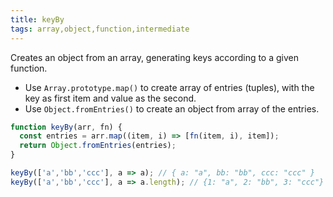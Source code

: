 ```yaml
---
title: keyBy
tags: array,object,function,intermediate
---
```


Creates an object from an array, generating keys according to a given function.

- Use `Array.prototype.map()` to create array of entries (tuples), with the key as first item and value as the second.
- Use `Object.fromEntries()` to create an object from array of the entries.

```js
function keyBy(arr, fn) {
  const entries = arr.map((item, i) => [fn(item, i), item]);
  return Object.fromEntries(entries);
}
```

```js
keyBy(['a','bb','ccc'], a => a); // { a: "a", bb: "bb", ccc: "ccc" }
keyBy(['a','bb','ccc'], a => a.length); // {1: "a", 2: "bb", 3: "ccc"}
```



